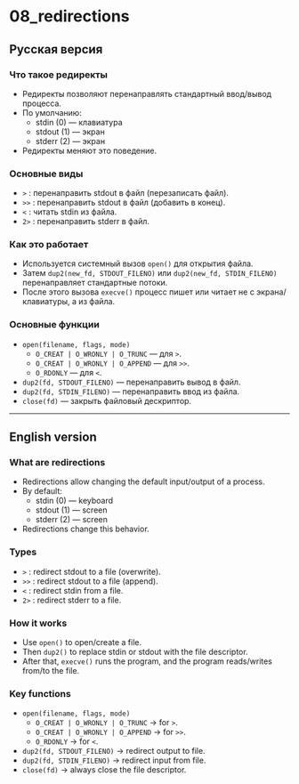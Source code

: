 # 08_redirections

## Русская версия

### Что такое редиректы
- Редиректы позволяют перенаправлять стандартный ввод/вывод процесса.
- По умолчанию:
  - stdin (0) — клавиатура
  - stdout (1) — экран
  - stderr (2) — экран
- Редиректы меняют это поведение.

### Основные виды
- `>`  : перенаправить stdout в файл (перезаписать файл).
- `>>` : перенаправить stdout в файл (добавить в конец).
- `<`  : читать stdin из файла.
- `2>` : перенаправить stderr в файл.

### Как это работает
- Используется системный вызов `open()` для открытия файла.
- Затем `dup2(new_fd, STDOUT_FILENO)` или `dup2(new_fd, STDIN_FILENO)` перенаправляет стандартные потоки.
- После этого вызова `execve()` процесс пишет или читает не с экрана/клавиатуры, а из файла.

### Основные функции
- `open(filename, flags, mode)`  
  - `O_CREAT | O_WRONLY | O_TRUNC` — для `>`.
  - `O_CREAT | O_WRONLY | O_APPEND` — для `>>`.
  - `O_RDONLY` — для `<`.
- `dup2(fd, STDOUT_FILENO)` — перенаправить вывод в файл.
- `dup2(fd, STDIN_FILENO)` — перенаправить ввод из файла.
- `close(fd)` — закрыть файловый дескриптор.

---

## English version

### What are redirections
- Redirections allow changing the default input/output of a process.
- By default:
  - stdin (0) — keyboard
  - stdout (1) — screen
  - stderr (2) — screen
- Redirections change this behavior.

### Types
- `>`  : redirect stdout to a file (overwrite).
- `>>` : redirect stdout to a file (append).
- `<`  : redirect stdin from a file.
- `2>` : redirect stderr to a file.

### How it works
- Use `open()` to open/create a file.
- Then `dup2()` to replace stdin or stdout with the file descriptor.
- After that, `execve()` runs the program, and the program reads/writes from/to the file.

### Key functions
- `open(filename, flags, mode)`  
  - `O_CREAT | O_WRONLY | O_TRUNC` → for `>`.
  - `O_CREAT | O_WRONLY | O_APPEND` → for `>>`.
  - `O_RDONLY` → for `<`.
- `dup2(fd, STDOUT_FILENO)` → redirect output to file.
- `dup2(fd, STDIN_FILENO)` → redirect input from file.
- `close(fd)` → always close the file descriptor.
